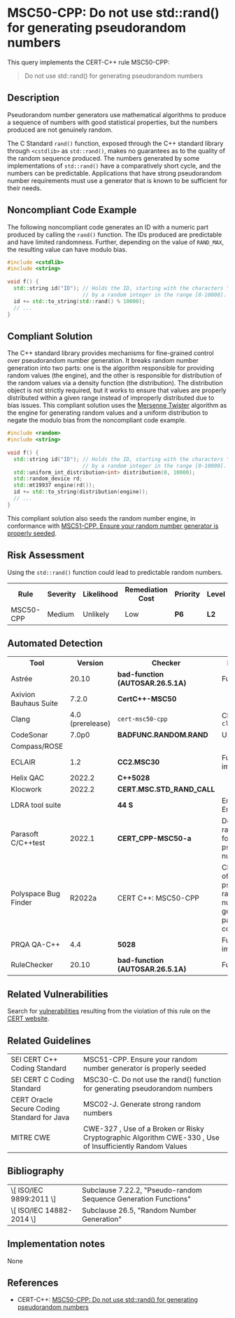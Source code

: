 # MSC50-CPP: Do not use std::rand() for generating pseudorandom numbers

This query implements the CERT-C++ rule MSC50-CPP:

> Do not use std::rand() for generating pseudorandom numbers


## Description

Pseudorandom number generators use mathematical algorithms to produce a sequence of numbers with good statistical properties, but the numbers produced are not genuinely random.

The C Standard `rand()` function, exposed through the C++ standard library through `<cstdlib>` as `std::rand()`, makes no guarantees as to the quality of the random sequence produced. The numbers generated by some implementations of `std::rand()` have a comparatively short cycle, and the numbers can be predictable. Applications that have strong pseudorandom number requirements must use a generator that is known to be sufficient for their needs.

## Noncompliant Code Example

The following noncompliant code generates an ID with a numeric part produced by calling the `rand()` function. The IDs produced are predictable and have limited randomness. Further, depending on the value of `RAND_MAX`, the resulting value can have modulo bias.

```cpp
#include <cstdlib>
#include <string>
 
void f() {
  std::string id("ID"); // Holds the ID, starting with the characters "ID" followed
                        // by a random integer in the range [0-10000].
  id += std::to_string(std::rand() % 10000);
  // ...
}
```

## Compliant Solution

The C++ standard library provides mechanisms for fine-grained control over pseudorandom number generation. It breaks random number generation into two parts: one is the algorithm responsible for providing random values (the engine), and the other is responsible for distribution of the random values via a density function (the distribution). The distribution object is not strictly required, but it works to ensure that values are properly distributed within a given range instead of improperly distributed due to bias issues. This compliant solution uses the [Mersenne Twister](http://dl.acm.org/citation.cfm?doid=272991.272995) algorithm as the engine for generating random values and a uniform distribution to negate the modulo bias from the noncompliant code example.

```cpp
#include <random>
#include <string>
 
void f() {
  std::string id("ID"); // Holds the ID, starting with the characters "ID" followed
                        // by a random integer in the range [0-10000].
  std::uniform_int_distribution<int> distribution(0, 10000);
  std::random_device rd;
  std::mt19937 engine(rd());
  id += std::to_string(distribution(engine));
  // ...
}

```
This compliant solution also seeds the random number engine, in conformance with [MSC51-CPP. Ensure your random number generator is properly seeded](https://wiki.sei.cmu.edu/confluence/display/cplusplus/MSC51-CPP.+Ensure+your+random+number+generator+is+properly+seeded).

## Risk Assessment

Using the `std::rand()` function could lead to predictable random numbers.

<table> <tbody> <tr> <th> Rule </th> <th> Severity </th> <th> Likelihood </th> <th> Remediation Cost </th> <th> Priority </th> <th> Level </th> </tr> <tr> <td> MSC50-CPP </td> <td> Medium </td> <td> Unlikely </td> <td> Low </td> <td> <strong>P6</strong> </td> <td> <strong>L2</strong> </td> </tr> </tbody> </table>


## Automated Detection

<table> <tbody> <tr> <th> Tool </th> <th> Version </th> <th> Checker </th> <th> Description </th> </tr> <tr> <td> <a> Astrée </a> </td> <td> 20.10 </td> <td> <strong>bad-function (AUTOSAR.26.5.1A)</strong> </td> <td> Fully checked </td> </tr> <tr> <td> <a> Axivion Bauhaus Suite </a> </td> <td> 7.2.0 </td> <td> <strong>CertC++-MSC50</strong> </td> <td> </td> </tr> <tr> <td> <a> Clang </a> </td> <td> 4.0 (prerelease) </td> <td> <code>cert-msc50-cpp</code> </td> <td> Checked by <code>clang-tidy</code> </td> </tr> <tr> <td> <a> CodeSonar </a> </td> <td> 7.0p0 </td> <td> <strong>BADFUNC.RANDOM.RAND</strong> </td> <td> Use of <code>rand</code> </td> </tr> <tr> <td> <a> Compass/ROSE </a> </td> <td> </td> <td> </td> <td> </td> </tr> <tr> <td> <a> ECLAIR </a> </td> <td> 1.2 </td> <td> <strong>CC2.MSC30</strong> </td> <td> Fully implemented </td> </tr> <tr> <td> <a> Helix QAC </a> </td> <td> 2022.2 </td> <td> <strong>C++5028</strong> </td> <td> </td> </tr> <tr> <td> <a> Klocwork </a> </td> <td> 2022.2 </td> <td> <strong>CERT.MSC.STD_RAND_CALL</strong> </td> <td> </td> </tr> <tr> <td> <a> LDRA tool suite </a> </td> <td> </td> <td> <strong>44 S</strong> </td> <td> Enhanced Enforcement </td> </tr> <tr> <td> <a> Parasoft C/C++test </a> </td> <td> 2022.1 </td> <td> <strong>CERT_CPP-MSC50-a</strong> </td> <td> Do not use the rand() function for generating pseudorandom numbers </td> </tr> <tr> <td> <a> Polyspace Bug Finder </a> </td> <td> R2022a </td> <td> <a> CERT C++: MSC50-CPP </a> </td> <td> Checks for use of vulnerable pseudo-random number generator (rule partially covered) </td> </tr> <tr> <td> <a> PRQA QA-C++ </a> </td> <td> 4.4 </td> <td> <strong>5028</strong> </td> <td> Fully implemented </td> </tr> <tr> <td> <a> RuleChecker </a> </td> <td> 20.10 </td> <td> <strong>bad-function (AUTOSAR.26.5.1A)</strong> </td> <td> Fully checked </td> </tr> </tbody> </table>


## Related Vulnerabilities

Search for [vulnerabilities](https://wiki.sei.cmu.edu/confluence/display/cplusplus/BB.+Definitions) resulting from the violation of this rule on the [CERT website](https://www.kb.cert.org/vulnotes/bymetric?searchview&query=FIELD+KEYWORDS+contains+MSC50-CPP).

## Related Guidelines

<table> <tbody> <tr> <td> <a> SEI CERT C++ Coding Standard </a> </td> <td> <a> MSC51-CPP. Ensure your random number generator is properly seeded </a> </td> </tr> <tr> <td> <a> SEI CERT C Coding Standard </a> </td> <td> <a> MSC30-C. Do not use the rand() function for generating pseudorandom numbers </a> </td> </tr> <tr> <td> <a> CERT Oracle Secure Coding Standard for Java </a> </td> <td> <a> MSC02-J. Generate strong random numbers </a> </td> </tr> <tr> <td> <a> MITRE CWE </a> </td> <td> <a> CWE-327 </a> , Use of a Broken or Risky Cryptographic Algorithm <a> CWE-330 </a> , Use of Insufficiently Random Values </td> </tr> </tbody> </table>


## Bibliography

<table> <tbody> <tr> <td> \[ <a> ISO/IEC 9899:2011 </a> \] </td> <td> Subclause 7.22.2, "Pseudo-random Sequence Generation Functions" </td> </tr> <tr> <td> \[ <a> ISO/IEC 14882-2014 </a> \] </td> <td> Subclause 26.5, "Random Number Generation" </td> </tr> </tbody> </table>


## Implementation notes

None

## References

* CERT-C++: [MSC50-CPP: Do not use std::rand() for generating pseudorandom numbers](https://wiki.sei.cmu.edu/confluence/pages/viewpage.action?pageId=88046682)

